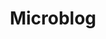 ---
title: "Microblog"
description: "Where I publish short, tweet-like posts."
type: microblog
layout: "list"
menu:
  main:
    name: "Microblog"
    title: "Microblog"
    identifier: "microblog"
    url: "/microblog/"
    weight: 130
---